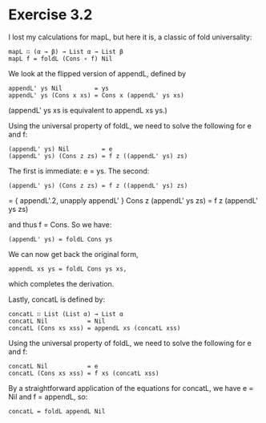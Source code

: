 # Exercise 3.2

I lost my calculations for mapL, but here it is, a classic of
fold universality:

    mapL ∷ (α → β) → List α → List β
    mapL f = foldL (Cons ∘ f) Nil

We look at the flipped version of appendL, defined by

    appendL' ys Nil         = ys
    appendL' ys (Cons x xs) = Cons x (appendL' ys xs)

(appendL' ys xs is equivalent to appendL xs ys.)

Using the universal property of foldL, we need to solve the following
for e and f:

    (appendL' ys) Nil         = e
    (appendL' ys) (Cons z zs) = f z ((appendL' ys) zs)

The first is immediate: e = ys.  The second:

    (appendL' ys) (Cons z zs) = f z ((appendL' ys) zs)
  =   { appendL'.2, unapply appendL' }
    Cons z (appendL' ys zs) = f z (appendL' ys zs)

and thus f = Cons.  So we have:

    (appendL' ys) = foldL Cons ys

We can now get back the original form,

    appendL xs ys = foldL Cons ys xs,

which completes the derivation.


Lastly, concatL is defined by:

    concatL ∷ List (List α) → List α
    concatL Nil           = Nil
    concatL (Cons xs xss) = appendL xs (concatL xss)

Using the universal property of foldL, we need to solve the following
for e and f:

    concatL Nil           = e
    concatL (Cons xs xss) = f xs (concatL xss)

By a straightforward application of the equations for concatL, we have
e = Nil and f = appendL, so:

    concatL = foldL appendL Nil
